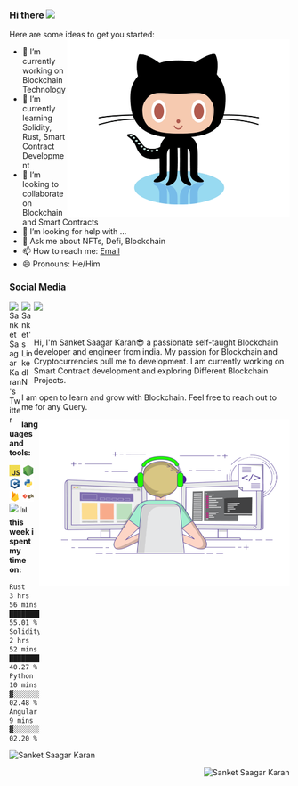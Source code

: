 ### Hi there <img src="https://media.giphy.com/media/hvRJCLFzcasrR4ia7z/giphy.gif" width="25px"> 

Here are some ideas to get you started:
 <img align="right" alt="GIF" src="https://github.com/sanketsaagar/sanketsaagar/blob/b539a4b22a95ebbfc6811f3be7c130b47ac22d89/octocat.gif" width="400" height="320" />
- 🔭 I’m currently working on Blockchain Technology
- 🌱 I’m currently learning Solidity, Rust, Smart Contract Development
- 👯 I’m looking to collaborate on Blockchain and Smart Contracts
- 🤔 I’m looking for help with ...
- 💬 Ask me about NFTs, Defi, Blockchain
- 📫 How to reach me: [Email](sanketsaagar1234@gmail.com)
- 😄 Pronouns: He/Him


### Social Media
<a href="https://twitter.com/sanket_s_karan">
  <img align="left" alt="Sanket Saagar Karan's Twitter" width="22px" src="https://raw.githubusercontent.com/peterthehan/peterthehan/master/assets/twitter.svg" />
</a>
<a href="https://www.linkedin.com/in/sanket-saagar-karan/">
  <img align="left" alt="Sanket's LinkedIN" width="22px" src="https://raw.githubusercontent.com/peterthehan/peterthehan/master/assets/linkedin.svg" />
</a>

![](https://visitor-badge.glitch.me/badge?page_id=sanketsaagar.sanketsaagar)

<br />

Hi, I'm Sanket Saagar Karan😎 a passionate self-taught Blockchain developer and engineer from india. My passion for Blockchain and Cryptocurrencies pull me to development. I am currently working on Smart Contract development and exploring Different Blockchain Projects.

I am open to learn and grow with Blockchain. Feel free to reach out to me for any Query.


  <img align="right" alt="GIF" src="https://github.com/sanketsaagar/sanketsaagar/blob/bde191347fe3eeeb3c4d704959713ede6ef527f3/coding-freak.gif" width="450" height="300" />
  

**languages and tools:**  

<code><img height="20" src="https://raw.githubusercontent.com/github/explore/80688e429a7d4ef2fca1e82350fe8e3517d3494d/topics/javascript/javascript.png"></code>
<code><img height="20" src="https://raw.githubusercontent.com/github/explore/80688e429a7d4ef2fca1e82350fe8e3517d3494d/topics/nodejs/nodejs.png"></code>
<code><img height="20" src="https://raw.githubusercontent.com/github/explore/80688e429a7d4ef2fca1e82350fe8e3517d3494d/topics/cpp/cpp.png"></code>
<code><img height="20" src="https://raw.githubusercontent.com/github/explore/80688e429a7d4ef2fca1e82350fe8e3517d3494d/topics/python/python.png"></code>
<code><img height="20" src="https://raw.githubusercontent.com/github/explore/80688e429a7d4ef2fca1e82350fe8e3517d3494d/topics/firebase/firebase.png"></code>
<code><img height="20" src="https://raw.githubusercontent.com/github/explore/80688e429a7d4ef2fca1e82350fe8e3517d3494d/topics/git/git.png"></code>
<code> <img height="20" 
src= "(https://skillicons.dev/icons?i=aws&perline=1)(https://skillicons.dev)"></code>
📊 **this week i spent my time on:**
<!--START_SECTION:waka-->
```text
Rust         3 hrs 56 mins   █████████████▓░░░░░░░░░░░   55.01 % 
Solidity     2 hrs 52 mins   ██████████░░░░░░░░░░░░░░░   40.27 % 
Python       10 mins         ▓░░░░░░░░░░░░░░░░░░░░░░░░   02.48 % 
Angular      9 mins          ▓░░░░░░░░░░░░░░░░░░░░░░░░   02.20 % 
```
<!--END_SECTION:waka-->



  <tr>
    <td><img src="https://github-readme-stats.vercel.app/api?username=sanketsaagar&show_icons=true&theme=dark&locale=en" alt="Sanket Saagar Karan" /></td>
  </tr>
  
<div align="center">
<p><img align="right" src="https://github-readme-streak-stats.herokuapp.com/?user=sanketsaagar&theme=dark" alt="Sanket Saagar Karan" /></p>
  </div>

